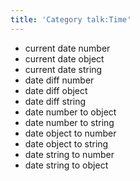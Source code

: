 ```yaml
---
title: 'Category talk:Time'
---
```


- current date number
- current date object
- current date string
- date diff number
- date diff object
- date diff string
- date number to object
- date number to string
- date object to number
- date object to string
- date string to number
- date string to object
